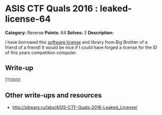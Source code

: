 # ASIS CTF Quals 2016 : leaked-license-64

**Category:** Reverse
**Points:** 64
**Solves:** 3
**Description:**

I have borrowed this [software license](https://github.com/ctfs/write-ups-2016/tree/master/asisis-ctf-quals-2016/reverse/leaked-license-64/Leaked_License) and library from Big Brother of a friend of a friend! It would be nice if I could have forged a license for the ID of this years competition computer.



## Write-up

(TODO)

## Other write-ups and resources

* http://sibears.ru/labs/ASIS-CTF-Quals-2016-Leaked_License/
